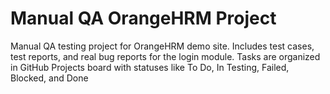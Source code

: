 # Manual QA OrangeHRM Project
Manual QA testing project for OrangeHRM demo site. Includes test cases, test reports, and real bug reports for the login module. Tasks are organized in GitHub Projects board with statuses like To Do, In Testing, Failed, Blocked, and Done
